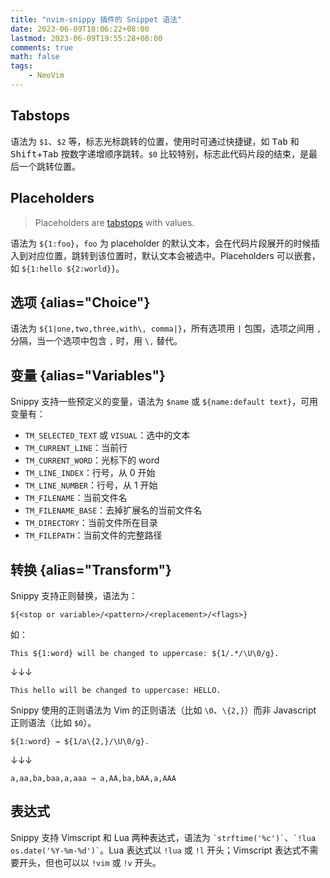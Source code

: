 ```yaml
---
title: "nvim-snippy 插件的 Snippet 语法"
date: 2023-06-09T18:06:22+08:00
lastmod: 2023-06-09T19:55:28+08:00
comments: true
math: false
tags:
    - NeoVim
---
```


## Tabstops

语法为 `$1`、`$2` 等，标志光标跳转的位置，使用时可通过快捷键，如 <kbd>Tab</kbd> 和 <kbd>Shift</kbd>+<kbd>Tab</kbd> 按数字递增顺序跳转。`$0` 比较特别，标志此代码片段的结束，是最后一个跳转位置。

## Placeholders

> Placeholders are [tabstops](#tabstops) with values.

语法为 `${1:foo}`，`foo` 为 placeholder 的默认文本，会在代码片段展开的时候插入到对应位置，跳转到该位置时，默认文本会被选中。Placeholders 可以嵌套，如 `${1:hello ${2:world}}`。

## 选项 {alias="Choice"}

语法为 `${1|one,two,three,with\, comma|}`，所有选项用 `|` 包围，选项之间用 `,` 分隔，当一个选项中包含 `,` 时，用 `\,` 替代。

## 变量 {alias="Variables"}

Snippy 支持一些预定义的变量，语法为 `$name` 或 `${name:default text}`，可用变量有：

- `TM_SELECTED_TEXT` 或 `VISUAL`：选中的文本
- `TM_CURRENT_LINE`：当前行
- `TM_CURRENT_WORD`：光标下的 word
- `TM_LINE_INDEX`：行号，从 0 开始
- `TM_LINE_NUMBER`：行号，从 1 开始
- `TM_FILENAME`：当前文件名
- `TM_FILENAME_BASE`：去掉扩展名的当前文件名
- `TM_DIRECTORY`：当前文件所在目录
- `TM_FILEPATH`：当前文件的完整路径

## 转换 {alias="Transform"}

Snippy 支持正则替换，语法为：

    ${<stop or variable>/<pattern>/<replacement>/<flags>}

如：

    This ${1:word} will be changed to uppercase: ${1/.*/\U\0/g}.

↓↓↓

    This hello will be changed to uppercase: HELLO.

Snippy 使用的正则语法为 Vim 的正则语法（比如 `\0`、`\{2,}`）而非 Javascript 正则语法（比如 `$0`）。


    ${1:word} → ${1/a\{2,}/\U\0/g}.

↓↓↓

    a,aa,ba,baa,a,aaa → a,AA,ba,bAA,a,AAA

## 表达式

Snippy 支持 Vimscript 和 Lua 两种表达式，语法为 `` `strftime('%c')` ``、`` `!lua os.date('%Y-%m-%d')` ``。Lua 表达式以 `!lua` 或 `!l` 开头；Vimscript 表达式不需要开头，但也可以以 `!vim` 或 `!v` 开头。
